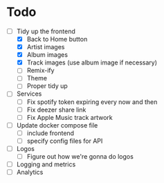 
# Todo
- [ ] Tidy up the frontend
  - [X] Back to Home button
  - [X] Artist images
  - [X] Album images
  - [X] Track images (use album image if necessary)
  - [ ] Remix-ify
  - [ ] Theme
  - [ ] Proper tidy up
- [ ] Services
  - [ ] Fix spotify token expiring every now and then
  - [ ] Fix deezer share link
  - [ ] Fix Apple Music track artwork
- [ ] Update docker compose file
  - [ ] include frontend
  - [ ] specify config files for API
- [ ] Logos
  - [ ] Figure out how we're gonna do logos
- [ ] Logging and metrics
- [ ] Analytics
